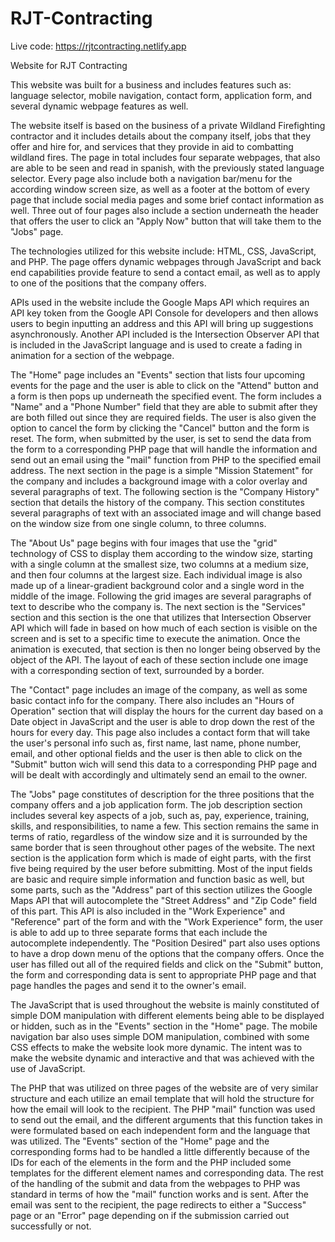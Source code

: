 # RJT-Contracting

Live code: https://rjtcontracting.netlify.app

Website for RJT Contracting

This website was built for a business and includes features such as: language selector, mobile navigation, contact form, application form, and several dynamic webpage features as well.

The website itself is based on the business of a private Wildland Firefighting contractor and it includes details about the company itself, jobs that they offer and hire for, and services that they provide in aid to combatting wildland fires. The page in total includes four separate webpages, that also are able to be seen and read in spanish, with the previously stated language selector. Every page also include both a navigation bar/menu for the according window screen size, as well as a footer at the bottom of every page that include social media pages and some brief contact information as well. Three out of four pages also include a section underneath the header that offers the user to click an "Apply Now" button that will take them to the "Jobs" page.

The technologies utilized for this website include: HTML, CSS, JavaScript, and PHP. The page offers dynamic webpages through JavaScript and back end capabilities provide feature to send a contact email, as well as to apply to one of the positions that the company offers.

APIs used in the website include the Google Maps API which requires an API key token from the Google API Console for developers and then allows users to begin inputting an address and this API will bring up suggestions asynchronously. Another API included is the Intersection Observer API that is included in the JavaScript language and is used to create a fading in animation for a section of the webpage. 

The "Home" page includes an "Events" section that lists four upcoming events for the page and the user is able to click on the "Attend" button and a form is then pops up underneath the specified event. The form includes a "Name" and a "Phone Number" field that they are able to submit after they are both filled out since they are required fields. The user is also given the option to cancel the form by clicking the "Cancel" button and the form is reset. The form, when submitted by the user, is set to send the data from the form to a corresponding PHP page that will handle the information and send out an email using the "mail" function from PHP to the specified email address. The next section in the page is a simple "Mission Statement" for the company and includes a background image with a color overlay and several paragraphs of text. The following section is the "Company History" section that details the history of the company. This section constitutes several paragraphs of text with an associated image and will change based on the window size from one single column, to three columns. 

The "About Us" page begins with four images that use the "grid" technology of CSS to display them according to the window size, starting with a single column at the smallest size, two columns at a medium size, and then four columns at the largest size. Each individual image is also made up of a linear-gradient background color and a single word in the middle of the image. Following the grid images are several paragraphs of text to describe who the company is. The next section is the "Services" section and this section is the one that utilizes that Intersection Observer API which will fade in based on how much of each section is visible on the screen and is set to a specific time to execute the animation. Once the animation is executed, that section is then no longer being observed by the object of the API. The layout of each of these section include one image with a corresponding section of text, surrounded by a border.

The "Contact" page includes an image of the company, as well as some basic contact info for the company. There also includes an "Hours of Operation" section that will display the hours for the current day based on a Date object in JavaScript and the user is able to drop down the rest of the hours for every day. This page also includes a contact form that will take the user's personal info such as, first name, last name, phone number, email, and other optional fields and the user is then able to click on the "Submit" button wich will send this data to a corresponding PHP page and will be dealt with accordingly and ultimately send an email to the owner.

The "Jobs" page constitutes of description for the three positions that the company offers and a job application form. The job description section includes several key aspects of a job, such as, pay, experience, training, skills, and responsibilities, to name a few. This section remains the same in terms of ratio, regardless of the window size and it is surrounded by the same border that is seen throughout other pages of the website. The next section is the application form which is made of eight parts, with the first five being required by the user before submitting. Most of the input fields are basic and require simple information and function basic as well, but some parts, such as the "Address" part of this section utilizes the Google Maps API that will autocomplete the "Street Address" and "Zip Code" field of this part. This API is also included in the "Work Experience" and "Reference" part of the form and with the "Work Experience" form, the user is able to add up to three separate forms that each include the autocomplete independently. The "Position Desired" part also uses options to have a drop down menu of the options that the company offers. Once the user has filled out all of the required fields and click on the "Submit" button, the form and corresponding data is sent to appropriate PHP page and that page handles the pages and send it to the owner's email.

The JavaScript that is used throughout the website is mainly constituted of simple DOM manipulation with different elements being able to be displayed or hidden, such as in the "Events" section in the "Home" page. The mobile navigation bar also uses simple DOM manipulation, combined with some CSS effects to make the website look more dynamic. The intent was to make the website dynamic and interactive and that was achieved with the use of JavaScript.

The PHP that was utilized on three pages of the website are of very similar structure and each utilize an email template that will hold the structure for how the email will look to the recipient. The PHP "mail" function was used to send out the email, and the different arguments that this function takes in were formulated based on each independent form and the language that was utilized. The "Events" section of the "Home" page and the corresponding forms had to be handled a little differently because of the IDs for each of the elements in the form and the PHP included some templates for the different element names and corresponding data. The rest of the handling of the submit and data from the webpages to PHP was standard in terms of how the "mail" function works and is sent. After the email was sent to the recipient, the page redirects to either a "Success" page or an "Error" page depending on if the submission carried out successfully or not. 
